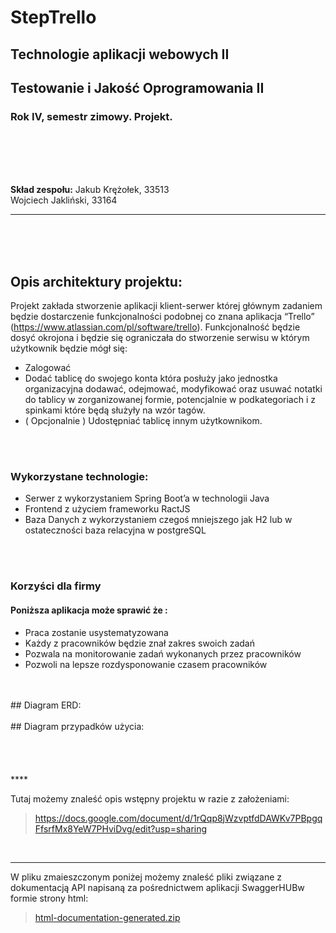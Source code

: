 

#                                                                       StepTrello
##                                                           Technologie aplikacji webowych II
##                                                         Testowanie i Jakość Oprogramowania II
###                                                           Rok IV, semestr zimowy. Projekt.

<br>
<br>
<br>
<br>

__Skład zespołu:__
Jakub Krężołek, 33513<br>
Wojciech Jakliński, 33164<br>
****
<br>
<br>
<br>

## Opis architektury projektu:

Projekt zakłada stworzenie aplikacji klient-serwer której głównym zadaniem będzie dostarczenie funkcjonalności podobnej co znana aplikacja “Trello” (https://www.atlassian.com/pl/software/trello). Funkcjonalność będzie dosyć okrojona i będzie się ograniczała do stworzenie serwisu w którym użytkownik będzie mógł się:<br>
* Zalogować
* Dodać tablicę do swojego konta która posłuży jako jednostka organizacyjna
dodawać, odejmować, modyfikować oraz usuwać notatki do tablicy w zorganizowanej formie, potencjalnie w podkategoriach i z spinkami które będą służyły na wzór tagów.
* ( Opcjonalnie ) Udostępniać tablicę innym użytkownikom.

<br>
<br>

### Wykorzystane technologie:

* Serwer z wykorzystaniem Spring Boot’a w technologii Java
* Frontend z użyciem frameworku RactJS
* Baza Danych z wykorzystaniem czegoś mniejszego jak H2 lub w ostateczności baza relacyjna w postgreSQL

<br>
<br>

### Korzyści dla firmy 

#### Poniższa aplikacja może sprawić że :
* Praca zostanie usystematyzowana
* Każdy z pracowników będzie znał zakres swoich zadań
* Pozwala na monitorowanie zadań wykonanych przez pracowników 
* Pozwoli na lepsze rozdysponowanie czasem pracowników

<br>
<br>
## Diagram ERD:
<br>
<br>
## Diagram przypadków użycia:

<br>
<br>
<br>
<br>
<br>
****

Tutaj możemy znaleść opis wstępny projektu w razie z założeniami:
> https://docs.google.com/document/d/1rQqp8jWzvptfdDAWKv7PBpgqFfsrfMx8YeW7PHviDvg/edit?usp=sharing

<br>

****

W pliku zmaieszczonym poniżej możemy znaleść pliki związane z dokumentacją API napisaną za pośrednictwem aplikacji SwaggerHUBw formie strony html:
> [html-documentation-generated.zip](https://github.com/kuborek2/StepTrello/files/10208957/html-documentation-generated.zip)


